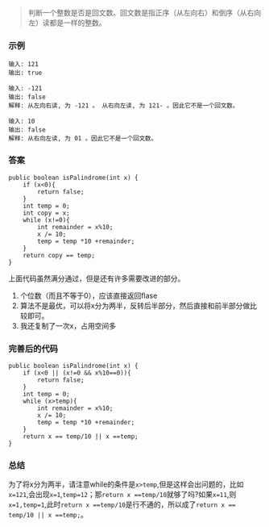 >判断一个整数是否是回文数。回文数是指正序（从左向右）和倒序（从右向左）读都是一样的整数。

### 示例 
```
输入: 121
输出: true

输入: -121
输出: false
解释: 从左向右读, 为 -121 。 从右向左读, 为 121- 。因此它不是一个回文数。

输入: 10
输出: false
解释: 从右向左读, 为 01 。因此它不是一个回文数。
```


### 答案

```
public boolean isPalindrome(int x) {
    if (x<0){
        return false;
    }
    int temp = 0;
    int copy = x;
    while (x!=0){
        int remainder = x%10;
        x /= 10;
        temp = temp *10 +remainder;
    }
    return copy == temp;
}
```
上面代码虽然满分通过，但是还有许多需要改进的部分。

1. 个位数（而且不等于0），应该直接返回flase
2. 算法不是最优，可以将x分为两半，反转后半部分，然后直接和前半部分做比较即可。
3. 我还复制了一次x，占用空间多


### 完善后的代码
```
public boolean isPalindrome(int x) {
    if (x<0 || (x!=0 && x%10==0)){
        return false;
    }
    int temp = 0;
    while (x>temp){
        int remainder = x%10;
        x /= 10;
        temp = temp *10 +remainder;
    }
    return x == temp/10 || x ==temp;
}
```
### 总结

为了将x分为两半，请注意while的条件是`x>temp`,但是这样会出问题的，比如`x=121`,会出现`x=1`,`temp=12`；那`return x ==temp/10`就够了吗?如果`x=11`,则`x=1,temp=1`,此时`return x ==temp/10`是行不通的，所以成了`return x == temp/10 || x ==temp;`。

